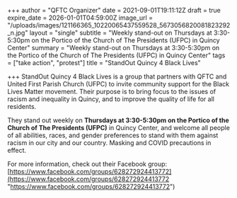 +++
author = "QFTC Organizer"
date = 2021-09-01T19:11:12Z
draft = true
expire_date = 2026-01-01T04:59:00Z
image_url = "/uploads/images/121166365_10220065437559528_5673056820081823292_n.jpg"
layout = "single"
subtitle = "Weekly stand-out on Thursdays at 3:30-5:30pm on the Portico of the Church of The Presidents (UFPC) in Quincy Center"
summary = "Weekly stand-out on Thursdays at 3:30-5:30pm on the Portico of the Church of The Presidents (UFPC) in Quincy Center"
tags = ["take action", "protest"]
title = "StandOut Quincy 4 Black Lives"

+++
StandOut Quincy 4 Black Lives is a group that partners with QFTC and United First Parish Church (UFPC) to invite community support for the Black Lives Matter movement. Their purpose is to bring focus to the issues of racism and inequality in Quincy, and to improve the quality of life for all residents. 

They stand out weekly on **Thursdays at 3:30-5:30pm on the Portico of the Church of The Presidents (UFPC)** in Quincy Center, and welcome all people of all abilities, races, and gender preferences to stand with them against racism in our city and our country. Masking and COVID precautions in effect.

For more information, check out their Facebook group: [https://www.facebook.com/groups/628272924413772](https://www.facebook.com/groups/628272924413772 "https://www.facebook.com/groups/628272924413772")